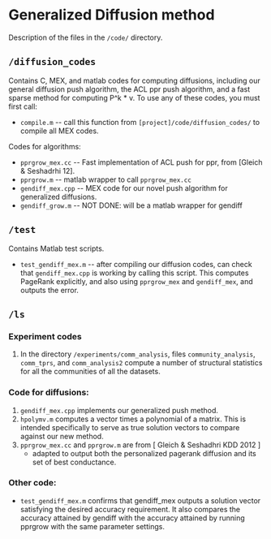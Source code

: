 # Generalized Diffusion method


Description of the files in the `/code/` directory.


## `/diffusion_codes`

Contains C, MEX, and matlab codes for computing diffusions, including our general diffusion push algorithm, the ACL ppr push algorithm, and a fast sparse method for computing P^k * v. To use any of these codes, you must first call:

* `compile.m` -- call this function from `[project]/code/diffusion_codes/` to compile all MEX codes.

Codes for algorithms:

* `pprgrow_mex.cc` -- Fast implementation of ACL push for ppr, from [Gleich & Seshadrhi 12].
* `pprgrow.m` -- matlab wrapper to call `pprgrow_mex.cc`
* `gendiff_mex.cpp` -- MEX code for our novel push algorithm for generalized diffusions.
* `gendiff_grow.m` -- NOT DONE: will be a matlab wrapper for gendiff

## `/test`

Contains Matlab test scripts.

* `test_gendiff_mex.m` -- after compiling our diffusion codes, can check that `gendiff_mex.cpp` is working by calling this script. This computes PageRank explicitly, and also using `pprgrow_mex` and `gendiff_mex`, and outputs the error.


## `/ls`

### Experiment codes
1. In the directory `/experiments/comm_analysis`, files `community_analysis`, `comm_tprs`, and `comm_analysis2` compute a number of structural statistics for all the communities of all the datasets.


### Code for diffusions:
1. `gendiff_mex.cpp` implements our generalized push method.
1. `hpolymv.m` computes a vector times a polynomial of a matrix. This is intended specifically to serve as true solution vectors to compare against our new method.
2. `pprgrow_mex.cc` and `pprgrow.m` are from [ Gleich & Seshadhri KDD 2012 ]
	* adapted to output both the personalized pagerank diffusion and its set of best conductance.
	
### Other code:
* `test_gendiff_mex.m` confirms that gendiff_mex outputs a solution vector satisfying the desired accuracy requirement. It also compares the accuracy attained by gendiff with the accuracy attained by running pprgrow with the same parameter settings.
